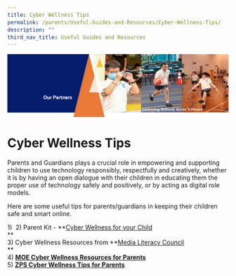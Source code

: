 ```yaml
---
title: Cyber Wellness Tips
permalink: /parents/Useful-Guides-and-Resources/Cyber-Wellness-Tips/
description: ""
third_nav_title: Useful Guides and Resources
---
```

![](/images/OurPartners.png)

Cyber Wellness Tips
===================

Parents and Guardians plays a crucial role in empowering and supporting children to use technology responsibly, respectfully and creatively, whether it is by having an open dialogue with their children in educating them the proper use of technology safely and positively, or by acting as digital role models.  
  
Here are some useful tips for parents/guardians in keeping their children safe and smart online.  
  
1) 
2) Parent Kit - **[Cyber Wellness for your Child](https://zhangdepri.moe.edu.sg/qql/slot/u180/Our%20Partners/Parents/Parent%20Engagement%20Sessions/Parent_Kit_-_Cyber_Wellness_for_your_Child.pdf)  
**  
3) Cyber Wellness Resources from **[Media Literacy Council](https://www.betterinternet.sg/Resources/Resources-Listing?topic=screen+time&persona=everyone)  
**  
4) [**MOE Cyber Wellness Resources for Parents**](https://ictconnection.moe.edu.sg/cyber-wellness/for-parents)  
5) [**ZPS Cyber Wellness Tips for Parents**](https://zhangdepri.moe.edu.sg/qql/slot/u180/Our%20Partners/Parents/Communication%20with%20Parents/CYBERWELLNESS%20for%20Parents%20Friday%209%20April_updated%20240321.pdf)